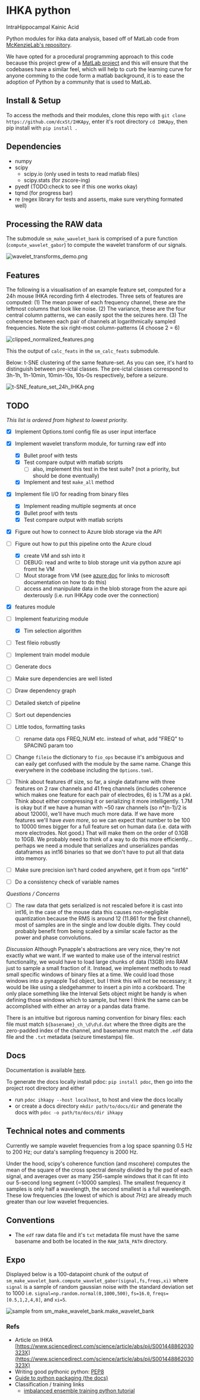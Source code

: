 # IHKA python
IntraHippocampal Kainic Acid

Python modules for ihka data analysis, based off of MatLab code from [McKenzieLab's repository](https://github.com/McKenzieNeuro/McKenzieLab/tree/main/IHKA).

We have opted for a procedural programming approach to this code because this project grew of a [MatLab project](https://github.com/McKenzieNeuro/McKenzieLab/tree/main/IHKA) and this will ensure that the codebases have a similar feel, which will help to curb the learning curve for anyone comming to the code form a matlab background, it is to ease the adoption of Python by a community that is used to MatLab.

## Install & Setup 
To access the methods and their modules, clone this repo with `git clone https://github.com/dcxSt/IHKApy`, enter it's root directory `cd IHKApy`, then pip install with `pip install .`

## Dependencies
- numpy
- scipy
  - scipy.io (only used in tests to read matlab files)
  - scipy.stats (for zscore-ing)
- pyedf (TODO:check to see if this one works okay)
- tqmd (for progress bar)
- re (regex library for tests and asserts, make sure verything formated well)

## Processing the RAW data
The submodule `sm_make_wavelet_bank` is comprised of a pure function (`compute_wavelet_gabor`) to compute the wavelet transform of our signals. 

![wavelet_transforms_demo.png](img/wavelet_transforms_demo.png)

## Features 
The following is a visualisation of an example feature set, computed for a 24h mouse IHKA recording firth 4 electrodes. Three sets of features are computed: 
(1) The mean power of each frequency channel, these are the leftmost columns that look like noise. 
(2) The variance, these are the four central column patterns, we can easily spot the the seizures here. 
(3) The coherence between each pair of channels at logarithmically sampled frequencies. Note the six right-most column-patterns (4 choose 2 = 6)

![clipped_normalized_features.png](img/clipped_normalized_features.png)

This the output of `calc_feats` in the `sm_calc_feats` submodule.

Below: t-SNE clustering of the same feature-set. As you can see, it's hard to distinguish between pre-ictal classes. The pre-ictal classes correspond to 3h-1h, 1h-10min, 10min-10s, 10s-0s respectively, before a seizure. 

![t-SNE_feature_set_24h_IHKA.png ](img/t-SNE_feature_set_24h_IHKA.png)

## TODO
*This list is ordered from highest to lowest priority.*
- [x] Implement Options.toml config file as user input interface
- [x] Implement wavelet transform module, for turning raw edf into 
  - [x] Bullet proof with tests
  - [x] Test compare output with matlab scripts
    - [ ] also, implement this test in the test suite? (not a priority, but should be done eventually)
  - [x] Implement and test `make_all` method
- [x] Implement file I/O for reading from binary files
  - [x] Implement reading multiple segments at once
  - [x] Bullet proof with tests
  - [x] Test compare output with matlab scripts
- [x] Figure out how to connect to Azure blob storage via the API
- [ ] Figure out how to put this pipeline onto the Azure cloud
  - [x] create VM and ssh into it
  - [ ] DEBUG: read and write to blob storage unit via python azure api fromt he VM
  - [ ] Mout storage from VM (see [azure doc](https://docs.google.com/document/d/1lXst8D3eh3-yyND3NJNg4Wx16jm18QAJQrwL0WdpC-Q/edit?usp=sharing) for links to microsoft documentation on how to do this)
  - [ ] access and manipulate data in the blob storage from the azure api dexterously (i.e. run IHKApy code over the connection)
- [x] features module 
- [ ] Implement featurizing module
  - [x] Tim selection algorithm
- [ ] Test fileio robustly
- [ ] Implement train model module
- [ ] Generate docs
- [ ] Make sure dependencies are well listed
- [ ] Draw dependency graph
- [ ] Detailed sketch of pipeline 
- [ ] Sort out dependencies

- [ ] Little todos, formatting tasks
  - [ ] rename data ops FREQ_NUM etc. instead of what, add "FREQ" to SPACING param too
- [ ] Change `fileio` the dictionary to `fio_ops` because it's ambiguous and can eaily get confused with the module by the same name. Change this everywhere in the codebase including the `Options.toml`. 
- [ ] Think about features df size, so far, a single dataframe with three features on 2 raw channels and 41 freq channels (includes coherence which makes one feature for each pair of electrodes, 6) is 1.7M as a pkl. Think about either compressing it or serializing it more intelligently. 1.7M is okay but if we have a human with ~50 raw channels (so n\*(n-1)/2 is about 12000), we'll have much much more data. If we have more features we'll have *even more*, so we can expect that number to be 100 to 10000 times bigger for a full feature set on human data (i.e. data with more electrodes. Not good.) That will make them on the order of 0.1GB to 10GB. We probably need to think of a way to do this more efficiently... perhaps we need a module that serializes and unserializes pandas dataframes as int16 binaries so that we don't have to put all that data into memory. 
- [ ] Make sure precision isn't hard coded anywhere, get it from ops "int16"
- [ ] Do a consistency check of variable names

*Questions / Concerns*
- [ ] The raw data that gets serialized is not rescaled before it is cast into int16, in the case of the mouse data this causes non-negligible quantization because the RMS is around 12 (11.861 for the first channel), most of samples are in the single and low double digits. They could probably benefit from being scaled by a similar scale factor as the power and phase convolutions. 

*Discussion*
Although Pynapple's abstractions are very nice, they're not exactly what we want. If we wanted to make use of the interval restrict functionality, we would have to load large chunks of data (13GB) into RAM just to sample a small fraction of it. Instead, we implement methods to read small specific windows of binary files at a time. We could load those windows into a pynapple Tsd object, but I think this will not be necessary; it would be like using a sledgehammer to insert a pin into a corkboard. The only place something like the Interval Sets object might be handy is when defining those windows which to sample, but here I think the same can be accomplished with either an array or a pandas data frame. 

There is an intuitive but rigorous naming convention for binary files: each file  must match `${basename}_ch_\d\d\d.dat` where the three digits are the zero-padded index of the channel, and basename must match the `.edf` data file and the `.txt` metadata (seizure timestamps) file. 

## Docs

Documentation is available [here]().

To generate the docs locally install pdoc: `pip install pdoc`, then go into the project root directory and either
- run `pdoc ihkapy --host localhost`, to host and view the docs locally
- or create a docs directory `mkdir path/to/docs/dir` and generate the docs with `pdoc -o path/to/docs/dir ihkapy`

## Technical notes and comments
Currently we sample wavelet frequencies from a log space spanning 0.5 Hz to 200 Hz; our data's sampling frequency is 2000 Hz. 

Under the hood, scipy's coherence function (and mscohere) computes the mean of the square of the cross spectral density divided by the psd of each signal, and averages over as many 256-sample windows that it can fit into our 5-second long segment (=10000 samples). The smallest frequency it samples is only half a wavelength, the second smallest is a full wavelength. These low frequencies (the lowest of which is about 7Hz) are already much greater than our low wavelet frequencies.  


## Conventions
- The `edf` raw data file and it's `txt` metadata file must have the same basename and both be located in the `RAW_DATA_PATH` directory. 

## Expo

Displayed below is a 100-datapoint chunk of the output of `sm_make_wavelet_bank.compute_wavelet_gabor(signal,fs,freqs,xi)` where `signal` is a sample of random gaussian noise with the standard deviation set to 1000 i.e. `signal=np.random.normal(0,1000,500)`, `fs=16.0`, `freqs=[0.5,1,2,4,8]`, and `xi=5`. 

![sample from sm_make_wavelet_bank.make_wavelet_bank](https://raw.githubusercontent.com/dcxSt/IHKApy/main/img/wavelet_transforms_demo.png)

### Refs
- Article on IHKA [https://www.sciencedirect.com/science/article/abs/pii/S001448862030323X](https://www.sciencedirect.com/science/article/abs/pii/S001448862030323X) 
- Writing good pythonic python: [PEP8](https://pep8.org/#break-before-or-after-binary-operator)
- [Guide to python packaging (the docs)](https://python-packaging.readthedocs.io/en/latest/dependencies.html)
- Classification / training links
  - [imbalanced ensemble training python tutorial](https://imbalanced-ensemble.readthedocs.io/en/latest/auto_examples/basic/plot_basic_example.html) 

